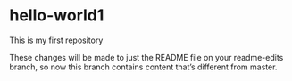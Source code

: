 # hello-world1
This is my first repository

These changes will be made to just the README file on your readme-edits branch, so now this branch contains content that’s different from master.
